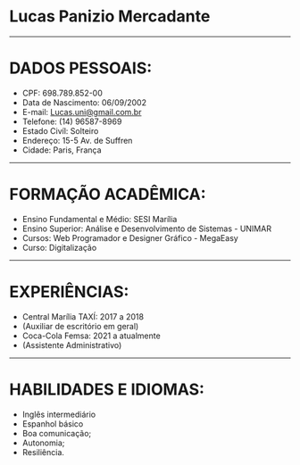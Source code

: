 # Lucas Panizio Mercadante

---

# DADOS PESSOAIS:

- CPF: 698.789.852-00
- Data de Nascimento: 06/09/2002
- E-mail: Lucas.uni@gmail.com.br
- Telefone: (14) 96587-8969
- Estado Civíl: Solteiro
- Endereço: 15-5 Av. de Suffren
- Cidade: Paris, França

---

# FORMAÇÃO ACADÊMICA:

- Ensino Fundamental e Médio: SESI Marília
- Ensino Superior: Análise e Desenvolvimento de Sistemas - UNIMAR
- Cursos: Web Programador e Designer Gráfico - MegaEasy
- Curso: Digitalização

---

# EXPERIÊNCIAS:

- Central Marília TAXÍ: 2017 a 2018
- (Auxiliar de escritório em geral)
- Coca-Cola Femsa: 2021 a atualmente
- (Assistente Administrativo)

---

# HABILIDADES E IDIOMAS:

- Inglês intermediário
- Espanhol básico
- Boa comunicação;
- Autonomia;
- Resiliência.


